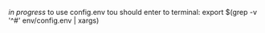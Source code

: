 *in progress*
to use config.env tou should enter to terminal: export $(grep -v '^#' env/config.env | xargs)